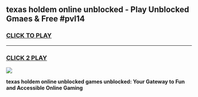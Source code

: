 
## texas holdem online unblocked - Play Unblocked Gmaes & Free #pvl14
<h3>
<a href="https://news.freeplayer.one?title=texas_holdem_online_unblocked&ref=24F">CLICK TO PLAY</a></h3>
<hr>

<h3>
<a href="https://news.freeplayer.one?title=texas_holdem_online_unblocked&ref=24F">CLICK 2 PLAY</a>
  
</h3>

<a href="https://news.freeplayer.one?title=texas_holdem_online_unblocked&ref=24F/"><img src="https://clearcache.store/games.png"></a>


**texas holdem online unblocked games unblocked: Your Gateway to Fun and Accessible Online Gaming**
